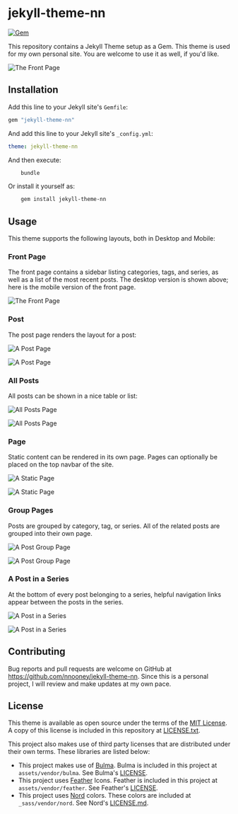 # jekyll-theme-nn

[![Gem](https://img.shields.io/gem/v/jekyll-theme-nn.svg)](https://rubygems.org/gems/jekyll-theme-nn)

This repository contains a Jekyll Theme setup as a Gem. This theme
is used for my own personal site. You are welcome to use it as
well, if you'd like.

![The Front Page](docs/front-desktop-sm.png?raw=true "Front Page Desktop")

## Installation

Add this line to your Jekyll site's `Gemfile`:

```ruby
gem "jekyll-theme-nn"
```

And add this line to your Jekyll site's `_config.yml`:

```yaml
theme: jekyll-theme-nn
```

And then execute:

```sh
    bundle
```

Or install it yourself as:

```sh
    gem install jekyll-theme-nn
```

## Usage

This theme supports the following layouts, both in Desktop and Mobile:

### Front Page

The front page contains a sidebar listing categories, tags, and series, as well
as a list of the most recent posts. The desktop version is shown above; here is
the mobile version of the front page.

![The Front Page](docs/front-mobile-sm.png?raw=true "Front Page Mobile")

### Post

The post page renders the layout for a post:

![A Post Page](docs/post-desktop-sm.png?raw=true "Post Desktop")

![A Post Page](docs/post-mobile-sm.png?raw=true "Post Mobile")

### All Posts

All posts can be shown in a nice table or list:

![All Posts Page](docs/all-posts-desktop-sm.png?raw=true "All Posts Desktop")

![All Posts Page](docs/all-posts-mobile-sm.png?raw=true "All Posts Mobile")

### Page

Static content can be rendered in its own page. Pages can optionally be placed
on the top navbar of the site.

![A Static Page](docs/page-desktop-sm.png?raw=true "Page Desktop")

![A Static Page](docs/page-mobile-sm.png?raw=true "Page Mobile")

### Group Pages

Posts are grouped by category, tag, or series. All of the related posts are
grouped into their own page.

![A Post Group Page](docs/group-desktop-sm.png?raw=true "Post Group Desktop")

![A Post Group Page](docs/group-mobile-sm.png?raw=true "Post Group Mobile")

### A Post in a Series

At the bottom of every post belonging to a series, helpful navigation links
appear between the posts in the series.

![A Post in a Series](docs/series-desktop-sm.png?raw=true "Series Desktop")

![A Post in a Series](docs/series-mobile-sm.png?raw=true "Series Mobile")

## Contributing

Bug reports and pull requests are welcome on GitHub at
https://github.com/nnooney/jekyll-theme-nn. Since this is a personal project, I
will review and make updates at my own pace.

## License

This theme is available as open source under the terms of the
[MIT License](https://opensource.org/licenses/MIT). A copy of this license is
included in this repository at [LICENSE.txt](LICENSE.txt).

This project also makes use of third party licenses that are distributed under
their own terms. These libraries are listed below:

- This project makes use of [Bulma](https://bulma.io). Bulma is included in this
  project at `assets/vendor/bulma`. See Bulma's
  [LICENSE](assets/vendor/bulma/LICENSE).
- This project uses [Feather](https://feathericons.com/) Icons. Feather is
  included in this project at `assets/vendor/feather`. See Feather's
  [LICENSE](assets/vendor/feather/LICENSE).
- This project uses [Nord](https://arcticicestudio.github.io/nord/) colors.
  These colors are included at `_sass/vendor/nord`. See Nord's
  [LICENSE.md](_sass/vendor/nord/LICENSE.md).
